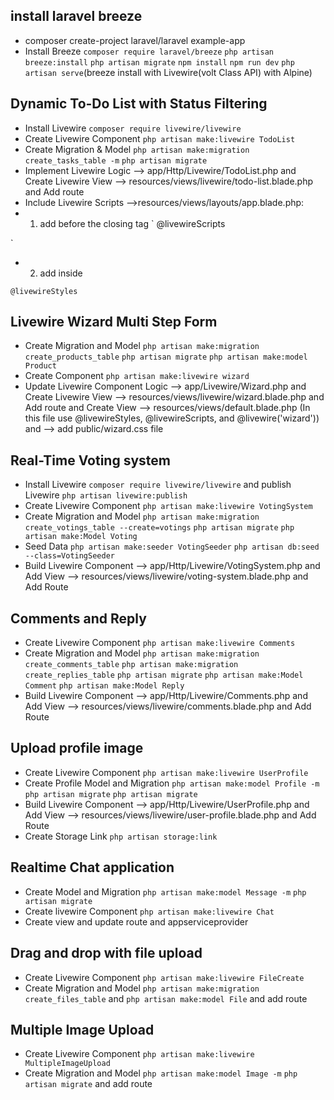 ## install laravel breeze

- composer create-project laravel/laravel example-app
- Install Breeze `composer require laravel/breeze` `php artisan breeze:install` `php artisan migrate` `npm install` `npm run dev` `php artisan serve`(breeze install with Livewire(volt Class API) with Alpine)

## Dynamic To-Do List with Status Filtering

- Install Livewire `composer require livewire/livewire`
- Create Livewire Component `php artisan make:livewire TodoList`
- Create Migration & Model `php artisan make:migration create_tasks_table -m` `php artisan migrate`
- Implement Livewire Logic --> app/Http/Livewire/TodoList.php and Create Livewire View --> resources/views/livewire/todo-list.blade.php and Add route
- Include Livewire Scripts -->resources/views/layouts/app.blade.php:
- 1) add before the closing </body> tag 
`
@livewireScripts
<script src="//unpkg.com/alpinejs" defer></script>
`

- 2) add inside <head>

`
@livewireStyles
`

## Livewire Wizard Multi Step Form

- Create Migration and Model `php artisan make:migration create_products_table` `php artisan migrate` `php artisan make:model Product`
- Create Component `php artisan make:livewire wizard`
- Update Livewire Component Logic --> app/Livewire/Wizard.php and Create Livewire View --> resources/views/livewire/wizard.blade.php and Add route and Create View --> resources/views/default.blade.php (In this file use @livewireStyles, @livewireScripts, and @livewire('wizard')) and --> add public/wizard.css file

## Real-Time Voting system

- Install Livewire `composer require livewire/livewire` and publish Livewire `php artisan livewire:publish`
- Create Livewire Component `php artisan make:livewire VotingSystem`
- Create Migration and Model `php artisan make:migration create_votings_table --create=votings` `php artisan migrate` `php artisan make:Model Voting`
- Seed Data `php artisan make:seeder VotingSeeder` `php artisan db:seed --class=VotingSeeder`
- Build Livewire Component --> app/Http/Livewire/VotingSystem.php and Add View --> resources/views/livewire/voting-system.blade.php and Add Route

## Comments and Reply 

- Create Livewire Component `php artisan make:livewire Comments`
- Create Migration and Model `php artisan make:migration create_comments_table` `php artisan make:migration create_replies_table` `php artisan migrate` `php artisan make:Model Comment` `php artisan make:Model Reply`
- Build Livewire Component --> app/Http/Livewire/Comments.php and Add View --> resources/views/livewire/comments.blade.php and Add Route

## Upload profile image

- Create Livewire Component `php artisan make:livewire UserProfile`
- Create Profile Model and Migration `php artisan make:model Profile -m` `php artisan migrate` `php artisan migrate`
- Build Livewire Component --> app/Http/Livewire/UserProfile.php and Add View --> resources/views/livewire/user-profile.blade.php and Add Route
- Create Storage Link `php artisan storage:link`

## Realtime Chat application

- Create Model and Migration `php artisan make:model Message -m` `php artisan migrate`
- Create livewire Component `php artisan make:livewire Chat`
- Create view and update route and appserviceprovider

## Drag and drop with file upload

- Create Livewire Component `php artisan make:livewire FileCreate`
- Create Migration and Model `php artisan make:migration create_files_table` and `php artisan make:model File` and add route    

## Multiple Image Upload

- Create Livewire Component `php artisan make:livewire MultipleImageUpload`  
- Create Migration and Model `php artisan make:model Image -m` `php artisan migrate` and add route